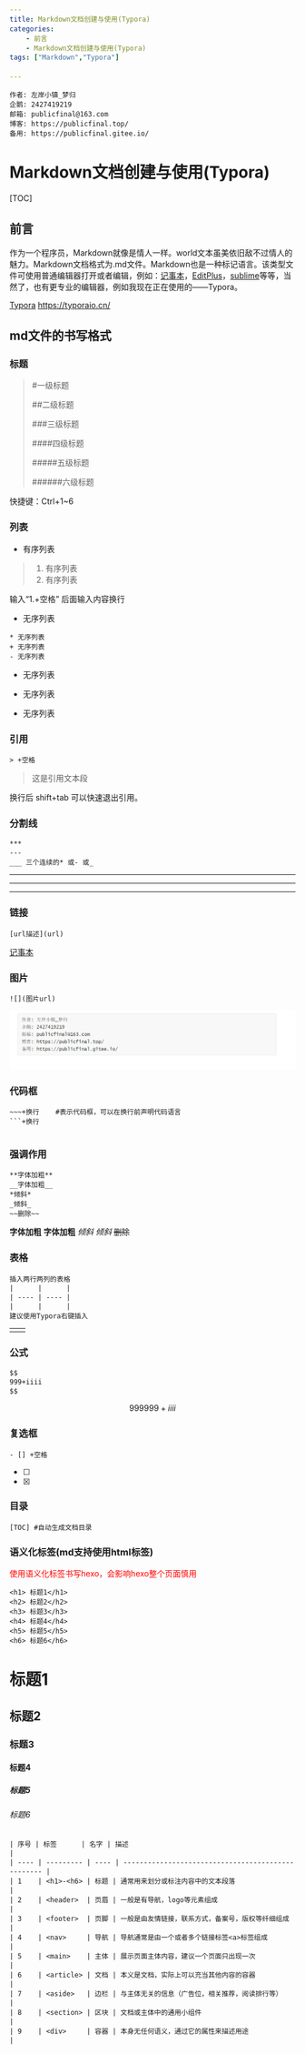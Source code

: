 ```yaml
---
title: Markdown文档创建与使用(Typora)
categories: 
	- 前言
	- Markdown文档创建与使用(Typora)
tags: ["Markdown","Typora"]

---
```


```
作者: 左岸小镇_梦归
企鹅: 2427419219
邮箱: publicfinal@163.com
博客: https://publicfinal.top/
备用: https://publicfinal.gitee.io/
```

# Markdown文档创建与使用(Typora)

[TOC]

<!-- more -->

## 前言

​		作为一个程序员，Markdown就像是情人一样。world文本虽美依旧敌不过情人的魅力。Markdown文档格式为.md文件。Markdown也是一种标记语言。该类型文件可使用普通编辑器打开或者编辑，例如：[记事本](https://notepad-plus-plus.org/)，[EditPlus](https://so.csdn.net/so/search?q=EditPlus&spm=1001.2101.3001.7020)，[sublime](http://www.sublimetext.com/)等等，当然了，也有更专业的编辑器，例如我现在正在使用的——Typora。

[Typora](https://typoraio.cn) https://typoraio.cn/

## md文件的书写格式

### 标题 

> #一级标题
>
> ##二级标题
>
> ###三级标题
>
> ####四级标题
>
> #####五级标题
>
> ######六级标题

快捷键：Ctrl+1~6

### 列表

* 有序列表

> 1. 有序列表
> 2. 有序列表

输入“1.+空格”  后面输入内容换行

* 无序列表

```
* 无序列表
+ 无序列表
- 无序列表
```

* 无序列表
+ 无序列表

- 无序列表

### 引用

```
> +空格
```

>这是引用文本段

换行后 shift+tab 可以快速退出引用。

### 分割线

```
***
---
___ 三个连续的* 或- 或_

```

***

---

___

### 链接

```
[url描述](url)
```

[记事本](https://notepad-plus-plus.org/)

### 图片

```
![](图片url)
```

![](../../imgae/Markdown文档创建与使用(Typora)/image-20220730130917194.png)

### 代码框

~~~apl
​~~~+换行    #表示代码框，可以在换行前声明代码语言 
```+换行
~~~

```java

```

### 强调作用

```
**字体加粗**
__字体加粗__
*倾斜*
_倾斜_
~~删除~~
```

**字体加粗**
__字体加粗__
*倾斜*
_倾斜_
~~删除~~

### 表格

```
插入两行两列的表格
|      |      |
| ---- | ---- |
|      |      |
建议使用Typora右键插入
```



|      |      |
| ---: | :--: |
|      |      |

### 公式

```
$$
999+iiii
$$
```


$$
999999+iiii
$$

### 复选框

```
- [] +空格 
```

- [ ] 

- [x] 

### 目录

```
[TOC] #自动生成文档目录
```

### 语义化标签(md支持使用html标签)

<div><font color=red>使用语义化标签书写hexo，会影响hexo整个页面慎用</font></div>

```
<h1> 标题1</h1>
<h2> 标题2</h2>
<h3> 标题3</h3>
<h4> 标题4</h4>
<h5> 标题5</h5>
<h6> 标题6</h6>
```

<h1> 标题1</h1>
<h2> 标题2</h2>
<h3> 标题3</h3>
<h4> 标题4</h4>
<h5> 标题5</h5>
<h6> 标题6</h6>

```
| 序号 | 标签      | 名字 | 描述                                               |
| ---- | --------- | ---- | -------------------------------------------------- |
| 1    | <h1>-<h6> | 标题 | 通常用来划分或标注内容中的文本段落                 |
| 2    | <header>  | 页眉 | 一般是有导航，logo等元素组成                       |
| 3    | <footer>  | 页脚 | 一般是由友情链接，联系方式，备案号，版权等纤细组成 |
| 4    | <nav>     | 导航 | 导航通常是由一个或者多个链接标签<a>标签组成        |
| 5    | <main>    | 主体 | 展示页面主体内容，建议一个页面只出现一次           |
| 6    | <article> | 文档 | 本义是文档，实际上可以充当其他内容的容器           |
| 7    | <aside>   | 边栏 | 与主体无关的信息（广告位，相关推荐，阅读排行等）   |
| 8    | <section> | 区块 | 文档或主体中的通用小组件                           |
| 9    | <div>     | 容器 | 本身无任何语义，通过它的属性来描述用途             |

```






